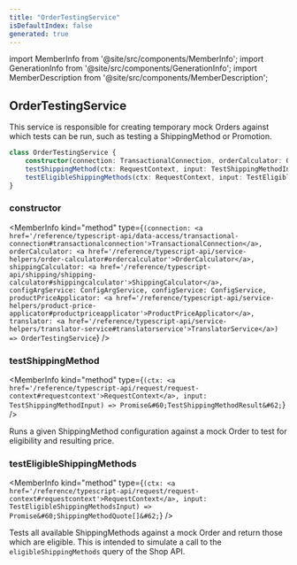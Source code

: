 ```yaml
---
title: "OrderTestingService"
isDefaultIndex: false
generated: true
---
```

<!-- This file was generated from the Vendure source. Do not modify. Instead, re-run the "docs:build" script -->
import MemberInfo from '@site/src/components/MemberInfo';
import GenerationInfo from '@site/src/components/GenerationInfo';
import MemberDescription from '@site/src/components/MemberDescription';


## OrderTestingService

<GenerationInfo sourceFile="packages/core/src/service/services/order-testing.service.ts" sourceLine="35" packageName="@vendure/core" />

This service is responsible for creating temporary mock Orders against which tests can be run, such as
testing a ShippingMethod or Promotion.

```ts title="Signature"
class OrderTestingService {
    constructor(connection: TransactionalConnection, orderCalculator: OrderCalculator, shippingCalculator: ShippingCalculator, configArgService: ConfigArgService, configService: ConfigService, productPriceApplicator: ProductPriceApplicator, translator: TranslatorService)
    testShippingMethod(ctx: RequestContext, input: TestShippingMethodInput) => Promise<TestShippingMethodResult>;
    testEligibleShippingMethods(ctx: RequestContext, input: TestEligibleShippingMethodsInput) => Promise<ShippingMethodQuote[]>;
}
```

<div className="members-wrapper">

### constructor

<MemberInfo kind="method" type={`(connection: <a href='/reference/typescript-api/data-access/transactional-connection#transactionalconnection'>TransactionalConnection</a>, orderCalculator: <a href='/reference/typescript-api/service-helpers/order-calculator#ordercalculator'>OrderCalculator</a>, shippingCalculator: <a href='/reference/typescript-api/shipping/shipping-calculator#shippingcalculator'>ShippingCalculator</a>, configArgService: ConfigArgService, configService: ConfigService, productPriceApplicator: <a href='/reference/typescript-api/service-helpers/product-price-applicator#productpriceapplicator'>ProductPriceApplicator</a>, translator: <a href='/reference/typescript-api/service-helpers/translator-service#translatorservice'>TranslatorService</a>) => OrderTestingService`}   />


### testShippingMethod

<MemberInfo kind="method" type={`(ctx: <a href='/reference/typescript-api/request/request-context#requestcontext'>RequestContext</a>, input: TestShippingMethodInput) => Promise&#60;TestShippingMethodResult&#62;`}   />

Runs a given ShippingMethod configuration against a mock Order to test for eligibility and resulting
price.
### testEligibleShippingMethods

<MemberInfo kind="method" type={`(ctx: <a href='/reference/typescript-api/request/request-context#requestcontext'>RequestContext</a>, input: TestEligibleShippingMethodsInput) => Promise&#60;ShippingMethodQuote[]&#62;`}   />

Tests all available ShippingMethods against a mock Order and return those which are eligible. This
is intended to simulate a call to the `eligibleShippingMethods` query of the Shop API.


</div>
